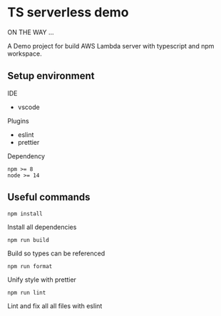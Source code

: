 # TS serverless demo

ON THE WAY ...

A Demo project for build AWS Lambda server with typescript and npm workspace.

## Setup environment

IDE

-   vscode

Plugins

-   eslint
-   prettier

Dependency

```
npm >= 8
node >= 14
```

## Useful commands

```
npm install

```

Install all dependencies

```
npm run build

```

Build so types can be referenced

```
npm run format

```

Unify style with prettier

```
npm run lint

```

Lint and fix all all files with eslint
